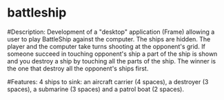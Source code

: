 # battleship

#Description:
Development of a "desktop" application (Frame) allowing a user to play BattleShip against the computer. The ships are hidden. The player and the computer take turns shooting at the opponent's grid.
If someone succeed in touching opponent's ship a part of the ship is shown and you destroy a ship by touching all the parts of the ship. The winner is the one that destroy all the opponent's ships first. 

#Features:
4 ships to sink: an aircraft carrier (4 spaces), a destroyer (3 spaces), a submarine (3 spaces) and a patrol boat (2 spaces).
